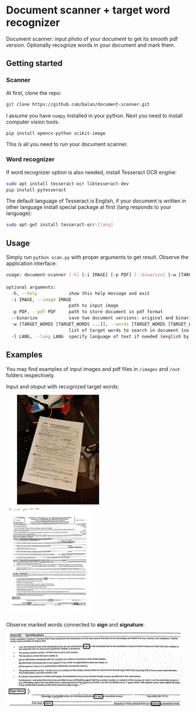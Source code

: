 # Document scanner + target word recognizer
Document scanner: input photo of your document to get its smooth pdf version. Optionally recognize words in your document and mark them.

## Getting started

### Scanner

At first, clone the repo:
```bash
git clone https://github.com/balan/document-scanner.git
```

I assume you have `numpy` installed in your python. Next you need to install computer vision tools:
```bash
pip install opencv-python scikit-image
```
  
This is all you need to run your document scanner. 

### Word recognizer

If word recognizer option is also needed, install Tesseract OCR engine:
```bash
sudo apt install tesseract-ocr libtesseract-dev
pip install pytesseract
```
  
The default language of Tesseract is English, if your document is written in other language install special package at first (lang responds to your language):
```bash
sudo apt-get install tesseract-ocr-[lang]
```

## Usage

Simply run `python scan.py` with proper arguments to get result. Observe the application interface:
```bash
usage: document-scanner [-h] [-i IMAGE] [-p PDF] [--binarize] [-w [TARGET_WORDS [TARGET_WORDS ...]]] [-l LANG]

optional arguments:
  -h, --help            show this help message and exit
  -i IMAGE, --image IMAGE
                        path to input image
  -p PDF, --pdf PDF     path to store document in pdf format
  --binarize            save two document versions: original and binarized (stores both by default, only original when false)
  -w [TARGET_WORDS [TARGET_WORDS ...]], --words [TARGET_WORDS [TARGET_WORDS ...]]
                        list of target words to search in document (no words by default)
  -l LANG, --lang LANG  specify language of text if needed (english by default)
```

## Examples

You may find examples of input images and pdf files in `/images` and `/out` folders respectively.

Input and otuput with recognized target words:

<img src="https://github.com/balan/document-scanner/blob/main/images/sample_0.jpg?raw=true" height=300 hspace=30> <img src="https://github.com/balan/document-scanner/blob/main/out/out_box.jpg?raw=true" height=300>

Observe marked words connected to <b>sign</b> and <b>signature</b>:

<img src="https://github.com/balan/document-scanner/blob/main/out/out_box_close.jpg?raw=true" height=200>
